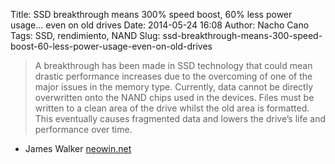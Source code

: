 Title: SSD breakthrough means 300% speed boost, 60% less power usage... even on old drives
Date: 2014-05-24 16:08
Author: Nacho Cano
Tags: SSD, rendimiento, NAND
Slug: ssd-breakthrough-means-300-speed-boost-60-less-power-usage-even-on-old-drives

> A breakthrough has been made in SSD technology that could mean drastic
> performance increases due to the overcoming of one of the major issues in the
> memory type. Currently, data cannot be directly overwritten onto the NAND
> chips used in the devices. Files must be written to a clean area of the drive
> whilst the old area is formatted. This eventually causes fragmented data and
> lowers the drive’s life and performance over time.

- James Walker [neowin.net][]

  [neowin.net]: http://www.neowin.net/news/ssd-breakthrough-means-300-speed-boost-60-less-power-usage-even-on-old-drives
    "SSD breakthrough means 300% speed boost, 60% less power usage... even on old drives"
